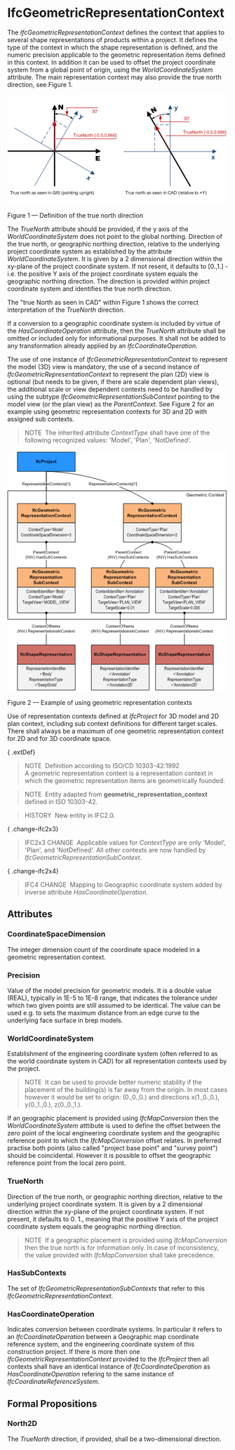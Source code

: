 # IfcGeometricRepresentationContext

The _IfcGeometricRepresentationContext_ defines the context that applies to several shape representations of products within a project. It defines the type of the context in which the shape representation is defined, and the numeric precision applicable to the geometric representation items defined in this context. In addition it can be used to offset the project coordinate system from a global point of origin, using the _WorldCoordinateSystem_ attribute. The main representation context may also provide the true north direction, see Figure 1.

![TrueNorth](../../../../figures/ifcgeometricrepresentationcontext_truenorth.png)

Figure 1 &mdash; Definition of the true north direction

The <em>TrueNorth</em> attribute should be provided, if the y axis of the <em>WorldCoordinateSystem</em> does not point to the global northing. Direction of the true north, or geographic northing direction, relative to the underlying project coordinate system as established by the attribute <em>WorldCoordinateSystem</em>. It is given by a 2 dimensional direction within the xy-plane of the project coordinate system. If not resent, it defaults to [0.,1.] - i.e. the positive Y axis of the project coordinate system equals the geographic northing direction. The direction is provided within project coordinate system and identifies the true north direction.</p>

The "true North as seen in CAD" within Figure 1 shows the correct interpretation of the <em>TrueNorth</em> direction.

If a conversion to a geographic coordinate system is included by virtue of the <em>HasCoordinateOperation</em> attribute, then the <em>TrueNorth</em> attribute shall be omitted or included only for informational purposes. It shall not be added to any transformation already applied by an <em>IfcCoordinateOperation</em>.</p>

The use of one instance of _IfcGeometricRepresentationContext_ to represent the model (3D) view is mandatory, the use of a second instance of _IfcGeometricRepresentationContext_ to represent the plan (2D) view is optional (but needs to be given, if there are scale dependent plan views), the additional scale or view dependent contexts need to be handled by using the subtype _IfcGeometricRepresentationSubContext_ pointing to the model view (or the plan view) as the _ParentContext_. See Figure 2 for an example using geometric representation contexts for 3D and 2D with assigned sub contexts.

> NOTE&nbsp; The inherited attribute _ContextType_ shall have one of the following recognized values: 'Model', 'Plan', 'NotDefined'.

![representation context](../../../../figures/ifcgeometricrepresentationcontext_layout.png)

Figure 2 &mdash; Example of using geometric representation contexts

Use of representation contexts defined at <em>IfcProject</em> for 3D model and 2D plan context, including sub context definitions for different target scales. There shall always be a maximum of one geometric representation context for 2D and for 3D coordinate space.

{ .extDef}
> NOTE&nbsp; Definition according to ISO/CD 10303-42:1992  
> A geometric representation context is a representation context in which the geometric representation items are geometrically founded.

> NOTE&nbsp; Entity adapted from **geometric_representation_context** defined in ISO 10303-42.

> HISTORY&nbsp; New entity in IFC2.0.

{ .change-ifc2x3}
> IFC2x3 CHANGE&nbsp; Applicable values for _ContextType_ are only 'Model', 'Plan', and 'NotDefined'. All other contexts are now handled by _IfcGeometricRepresentationSubContext_.

{ .change-ifc2x4}
> IFC4 CHANGE&nbsp; Mapping to Geographic coordinate system added by inverse attribute _HasCoordinateOperation_.

## Attributes

### CoordinateSpaceDimension
The integer dimension count of the coordinate space modeled in a geometric representation context.

### Precision
Value of the model precision for geometric models. It is a double value (REAL), typically in 1E-5 to 1E-8 range, that indicates the tolerance under which two given points are still assumed to be identical. The value can be used e.g. to sets the maximum distance from an edge curve to the underlying face surface in brep models.

### WorldCoordinateSystem
Establishment of the engineering coordinate system (often referred to as the world coordinate system in CAD) for all representation contexts used by the project. 

> NOTE&nbsp; It can be used to provide better numeric stability if the placement of the building(s) is far away from the origin. In most cases however it would be set to origin: (0.,0.,0.) and directions x(1.,0.,0.), y(0.,1.,0.), z(0.,0.,1.).



If an geographic placement is provided using _IfcMapConversion_ then the _WorldCoordinateSystem_ atttibute is used to define the offset between the zero point of the local engineering coordinate system and the geographic reference point to which the _IfcMapConversion_ offset relates. In preferred practise both points (also called "project base point" and "survey point") should be coincidental. However it is possible to offset the geographic reference point from the local zero point.

### TrueNorth
Direction of the true north, or geographic northing direction, relative to the underlying project coordinate system. It is given by a 2 dimensional direction within the xy-plane of the project coordinate system. If not present, it defaults to 0. 1., meaning that the positive Y axis of the project coordinate system equals the geographic northing direction.

> NOTE&nbsp; If a geographic placement is provided using _IfcMapConversion_ then the true north is for information only. In case of inconsistency, the value provided with _IfcMapConversion_ shall take precedence.

### HasSubContexts
The set of _IfcGeometricRepresentationSubContexts_ that refer to this _IfcGeometricRepresentationContext_.

### HasCoordinateOperation
Indicates conversion between coordinate systems. In particular it refers to an _IfcCoordinateOperation_ between a Geographic map coordinate reference system, and the engineering coordinate system of this construction project. If there is more then one _IfcGeometricRepresentationContext_ provided to the _IfcProject_ then all contexts shall have an identical instance of _IfcCoordinateOperation_ as _HasCoordinateOperation_ refering to the same instance of _IfcCoordinateReferenceSystem_.

## Formal Propositions

### North2D
The _TrueNorth_ direction, if provided, shall be a two-dimensional direction.
